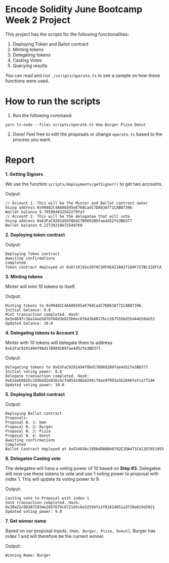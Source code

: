 # Encode Solidity June Bootcamp Week 2 Project

This project has the scripts for the following functionalities:

1. Deploying Token and Ballot contract
2. Minting tokens
3. Delegating tokens
4. Casting Votes
5. Querying results

You can read and run `./scripts/operate.ts` to see a sample on how these functions were used.

# How to run the scripts

1. Run the following command:

```
yarn ts-node --files scripts/operate.ts Ham Burger Pizza Donut
```

2. Done! Feel free to edit the proposals or change `operate.ts` based to the process you want.

# Report

**1. Getting Signers**

We use the function `scripts/deployments/getSigner()` to get two accounts.

Output:

```
// Account 1. This will be the Minter and Ballot contract owner
Using address 0x99402C4AA06595eE768CadC7D863Af71CAB87396
Wallet balance 9.795094932542279faf
// Account 2. This will be the delegatee that will vote
Using address 0x63FaC9201494f0bd17B9892B9fae4d52fe3BD377
Wallet balance 0.22729218672544768
```

**2. Deploying token contract**

Output:

```
Deploying Token contract
Awaiting confirmations
Completed
Token contract deployed at 0xD719192e3079C50F9EA21B42f184F757BC328FCA
```

**3. Minting tokens**

Minter will mint 10 tokens to itself.

Output:

```
Minting tokens to 0x99402C4AA06595eE768CadC7D863Af71CAB87396.
Initial balance: 0.0
Mint transaction completed. Hash: 0x5e0b9fc16a14ae587bf88d3e825b6ec87643b60176cc2675556d35d44b58de53
Updated balance: 10.0
```

**4. Delegating tokens to Account 2**

Minter with 10 tokens will delegate them to address `0x63FaC9201494f0bd17B9892B9fae4d52fe3BD377`.

Output:

```
Delegating tokens to 0x63FaC9201494f0bd17B9892B9fae4d52fe3BD377.
Initial voting power: 0.0
Delegate transaction completed. Hash: 0xb2eeb8826c2d4b4d2e016c4cfa0542d6b4244cf8ae9f993a5b2b96fefca77146
Updated voting power: 10.0
```

**5. Deploying Ballot contract**

Output:

```
Deploying Ballot contract
Proposals:
Proposal N. 1: Ham
Proposal N. 2: Burger
Proposal N. 3: Pizza
Proposal N. 4: Donut
Awaiting confirmations
Completed
Ballot Contract deployed at 0xE54830c18D0dD80B48792E2DA471CA1207851955
```

**6. Delegatee Casting vote**

The delegatee will have a voting power of 10 based on **Step #3**. Delegatee will now use these tokens to vote and use 1 voting power to proposal with index 1. This will update its voting power to 9.

Output:

```
Casting vote to Proposal with index 1
Vote transaction completed. Hash: 0x30a22c003872934e2857679c6721d5c6e32556fa1f01814851a3739a819d3921
Updated voting power: 9.0
```

**7. Get winner name**

Based on our proposal inputs, `[Ham, Burger, Pizza, Donut]`, Burger has index 1 and will therefore be the current winner.

Output:

```
Winning Name: Burger
```
